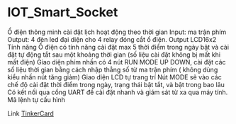 # IOT_Smart_Socket
Ổ điện thông minh cài đặt lịch hoạt động theo thời gian
Input: ma trận phím
Output: 4 đèn led đại diện cho 4 relay đóng cắt ổ điện. Output LCD16x2
Tính năng 
Ổ điện có tính năng cài đặt max 5 thời điểm trong ngày bật và cài đặt tự động tắt sau một khoảng thời gian (số liệu cài đặt không bị mất khi mất điện)
Giao diện phím nhấn có 4 nút RUN MODE UP DOWN, cài đặt các số liệu thời gian bằng cách nhập thẳng số từ ma trận phím ( không dùng kiểu nhấn nút tăng giảm)
Giao diện LCD tự trang trí
Nút MODE sẽ vào các chế độ cài đặt thời điểm trong ngày, trạng thái bật tắt, và bật trong bao lâu
Có kết nối qua cổng UART đề cài đặt nhanh và giám sát từ xa qua máy tính. Mã lệnh tự cấu hình

Link [TinkerCard](https://www.tinkercad.com/things/8TGoI05PN2Z-copy-of-socket/editel?sharecode=V8mAv_aHJ-gJE6MGZsEM5lrtflnSsQJdfFLCoCJV8T4)
